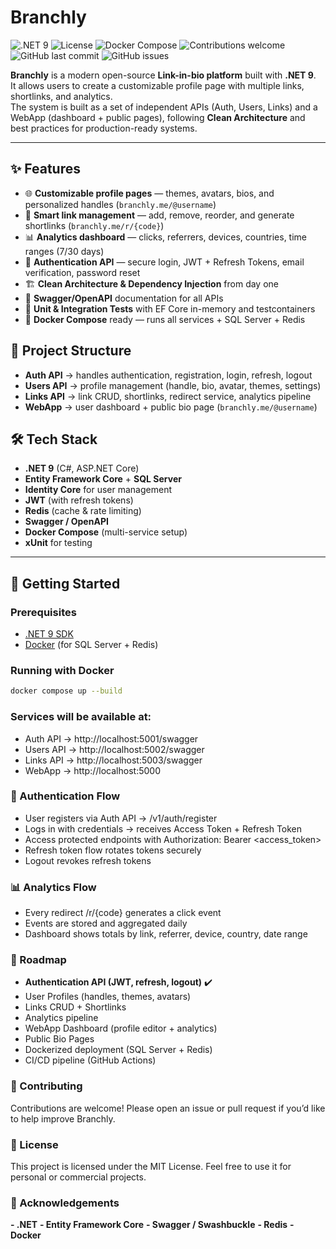 # Branchly

![.NET 9](https://img.shields.io/badge/.NET-9-blue)
![License](https://img.shields.io/github/license/alexandrefgs/Branchly)
![Docker Compose](https://img.shields.io/badge/docker--compose-ready-blue)
![Contributions welcome](https://img.shields.io/badge/contributions-welcome-brightgreen)
![GitHub last commit](https://img.shields.io/github/last-commit/alexandrefgs/Branchly)
![GitHub issues](https://img.shields.io/github/issues/alexandrefgs/Branchly)

**Branchly** is a modern open-source **Link-in-bio platform** built with **.NET 9**.  
It allows users to create a customizable profile page with multiple links, shortlinks, and analytics.  
The system is built as a set of independent APIs (Auth, Users, Links) and a WebApp (dashboard + public pages), following **Clean Architecture** and best practices for production-ready systems.

---

## ✨ Features

- 🌐 **Customizable profile pages** — themes, avatars, bios, and personalized handles (`branchly.me/@username`)
- 🔗 **Smart link management** — add, remove, reorder, and generate shortlinks (`branchly.me/r/{code}`)
- 📊 **Analytics dashboard** — clicks, referrers, devices, countries, time ranges (7/30 days)
- 🔐 **Authentication API** — secure login, JWT + Refresh Tokens, email verification, password reset
- 🏗 **Clean Architecture & Dependency Injection** from day one
- 📖 **Swagger/OpenAPI** documentation for all APIs
- 🧪 **Unit & Integration Tests** with EF Core in-memory and testcontainers
- 🐳 **Docker Compose** ready — runs all services + SQL Server + Redis

## 📂 Project Structure

- **Auth API** → handles authentication, registration, login, refresh, logout  
- **Users API** → profile management (handle, bio, avatar, themes, settings)  
- **Links API** → link CRUD, shortlinks, redirect service, analytics pipeline  
- **WebApp** → user dashboard + public bio page (`branchly.me/@username`)  

## 🛠 Tech Stack

- **.NET 9** (C#, ASP.NET Core)
- **Entity Framework Core** + **SQL Server**
- **Identity Core** for user management
- **JWT** (with refresh tokens)
- **Redis** (cache & rate limiting)
- **Swagger / OpenAPI**
- **Docker Compose** (multi-service setup)
- **xUnit** for testing

---

## 🚀 Getting Started

### Prerequisites
- [.NET 9 SDK](https://dotnet.microsoft.com/en-us/download/dotnet/9.0)  
- [Docker](https://www.docker.com/) (for SQL Server + Redis)  

### Running with Docker
```bash
docker compose up --build
```

### Services will be available at:

- Auth API → http://localhost:5001/swagger
- Users API → http://localhost:5002/swagger
- Links API → http://localhost:5003/swagger
- WebApp → http://localhost:5000

### 🔐 Authentication Flow

- User registers via Auth API → /v1/auth/register
- Logs in with credentials → receives Access Token + Refresh Token
- Access protected endpoints with Authorization: Bearer <access_token>
- Refresh token flow rotates tokens securely
- Logout revokes refresh tokens

### 📊 Analytics Flow

- Every redirect /r/{code} generates a click event
- Events are stored and aggregated daily
- Dashboard shows totals by link, referrer, device, country, date range

### 📖 Roadmap

 - **Authentication API (JWT, refresh, logout)** ✔️
 - User Profiles (handles, themes, avatars)
 - Links CRUD + Shortlinks
 - Analytics pipeline
 - WebApp Dashboard (profile editor + analytics)
 - Public Bio Pages
 - Dockerized deployment (SQL Server + Redis)
 - CI/CD pipeline (GitHub Actions)

### 🤝 Contributing

Contributions are welcome!
Please open an issue or pull request if you’d like to help improve Branchly.

### 📜 License

This project is licensed under the MIT License.
Feel free to use it for personal or commercial projects.

### 🌟 Acknowledgements
**- .NET**
**- Entity Framework Core**
**- Swagger / Swashbuckle**
**- Redis**
**- Docker**
